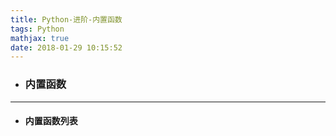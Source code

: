 ```yaml
---
title: Python-进阶-内置函数
tags: Python
mathjax: true
date: 2018-01-29 10:15:52
---
```

- ### 内置函数

---
- #### 内置函数列表 
~~~

~~~

